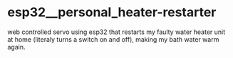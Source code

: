 # esp32__personal_heater-restarter
web controlled servo using esp32 that restarts my faulty water heater unit at home (literaly turns a switch on and off), making my bath water warm again.
